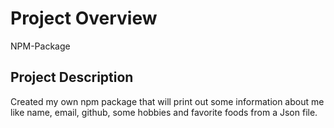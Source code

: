 # Project Overview

NPM-Package

## Project Description

Created my own npm package that will print out some information about me like name, email, github, some hobbies and favorite foods from a Json file.
